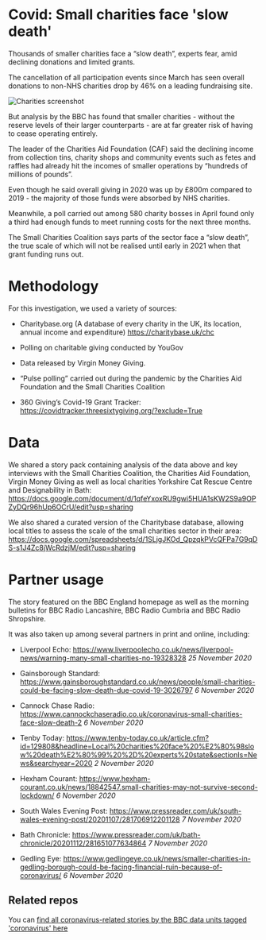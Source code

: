 # Covid: Small charities face 'slow death'

Thousands of smaller charities face a “slow death”, experts fear, amid declining donations and limited grants.

The cancellation of all participation events since March has seen overall donations to non-NHS charities drop by 46% on a leading fundraising site.

![Charities screenshot](https://user-images.githubusercontent.com/61186777/100229347-0090a000-2f1c-11eb-98c2-953d93802a7e.png)

But analysis by the BBC has found that smaller charities - without the reserve levels of their larger counterparts - are at far greater risk of having to cease operating entirely.

The leader of the Charities Aid Foundation (CAF) said the declining income from collection tins, charity shops and community events such as fetes and raffles had already hit the incomes of smaller operations by “hundreds of millions of pounds”.

Even though he said overall giving in 2020 was up by £800m compared to 2019 - the majority of those funds were absorbed by NHS charities. 

Meanwhile, a poll carried out among 580 charity bosses in April found only a third had enough funds to meet running costs for the next three months.

The Small Charities Coalition says parts of the sector face a “slow death”, the true scale of which will not be realised until early in 2021 when that grant funding runs out. 

# Methodology
For this investigation, we used a variety of sources: 

- Charitybase.org (A database of every charity in the UK, its location, annual income and expenditure) https://charitybase.uk/chc

- Polling on charitable giving conducted by YouGov

- Data released by Virgin Money Giving.

- “Pulse polling” carried out during the pandemic by the Charities Aid Foundation and the Small Charities Coalition

- 360 Giving’s Covid-19 Grant Tracker: https://covidtracker.threesixtygiving.org/?exclude=True

# Data

We shared a story pack containing analysis of the data above and key interviews with the Small Charities Coalition, the Charities Aid Foundation, Virgin Money Giving as well as local charities Yorkshire Cat Rescue Centre and Designability in Bath: https://docs.google.com/document/d/1qfeYxoxRU9gwi5HUA1sKW2S9a9OPZyDQr96hUp6OCrU/edit?usp=sharing

We also shared a curated version of the Charitybase database, allowing local titles to assess the scale of the small charities sector in their area: https://docs.google.com/spreadsheets/d/1SLjgJKOd_QpzqkPVcQFPa7G9qDS-s1J4Zc8jWcRdzjM/edit?usp=sharing

# Partner usage

The story featured on the BBC England homepage as well as the morning bulletins for BBC Radio Lancashire, BBC Radio Cumbria and BBC Radio Shropshire.

It was also taken up among several partners in print and online, including:

- Liverpool Echo: https://www.liverpoolecho.co.uk/news/liverpool-news/warning-many-small-charities-no-19328328 *25 November 2020*

- Gainsborough Standard: https://www.gainsboroughstandard.co.uk/news/people/small-charities-could-be-facing-slow-death-due-covid-19-3026797 *6 November 2020*

- Cannock Chase Radio: https://www.cannockchaseradio.co.uk/coronavirus-small-charities-face-slow-death-2 *6 November 2020*

- Tenby Today: https://www.tenby-today.co.uk/article.cfm?id=129808&headline=Local%20charities%20face%20%E2%80%98slow%20death%E2%80%99%20%2D%20experts%20state&sectionIs=News&searchyear=2020 *2 November 2020*

- Hexham Courant: https://www.hexham-courant.co.uk/news/18842547.small-charities-may-not-survive-second-lockdown/ *6 November 2020*

- South Wales Evening Post: https://www.pressreader.com/uk/south-wales-evening-post/20201107/281706912201128 *7 November 2020*

- Bath Chronicle: https://www.pressreader.com/uk/bath-chronicle/20201112/281651077634864 *7 November 2020*

- Gedling Eye: https://www.gedlingeye.co.uk/news/smaller-charities-in-gedling-borough-could-be-facing-financial-ruin-because-of-coronavirus/ *6 November 2020*

## Related repos

You can [find all coronavirus-related stories by the BBC data units tagged 'coronavirus' here](https://github.com/search?q=topic%3Acoronavirus+org%3ABBC-Data-Unit&type=Repositories)





